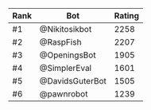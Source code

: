 Rank|Bot|Rating
---|---|---
#1|@Nikitosikbot|2258
#2|@RaspFish|2207
#3|@OpeningsBot|1905
#4|@SimplerEval|1601
#5|@DavidsGuterBot|1505
#6|@pawnrobot|1239
